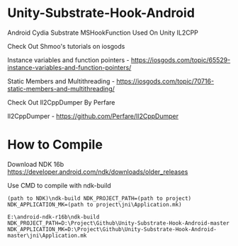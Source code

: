 # Unity-Substrate-Hook-Android
Android Cydia Substrate MSHookFunction Used On Unity IL2CPP

Check Out Shmoo's tutorials on iosgods

Instance variables and function pointers - https://iosgods.com/topic/65529-instance-variables-and-function-pointers/

Static Members and Multithreading - https://iosgods.com/topic/70716-static-members-and-multithreading/


Check Out Il2CppDumper By Perfare

Il2CppDumper - https://github.com/Perfare/Il2CppDumper

# How to Compile

Download NDK 16b https://developer.android.com/ndk/downloads/older_releases

Use CMD to compile with ndk-build

```(path to NDK)\ndk-build NDK_PROJECT_PATH=(path to project) NDK_APPLICATION_MK=(path to project\jni\Application.mk)```

```E:\android-ndk-r16b\ndk-build NDK_PROJECT_PATH=D:\Project\Github\Unity-Substrate-Hook-Android-master NDK_APPLICATION_MK=D:\Project\Github\Unity-Substrate-Hook-Android-master\jni\Application.mk```
